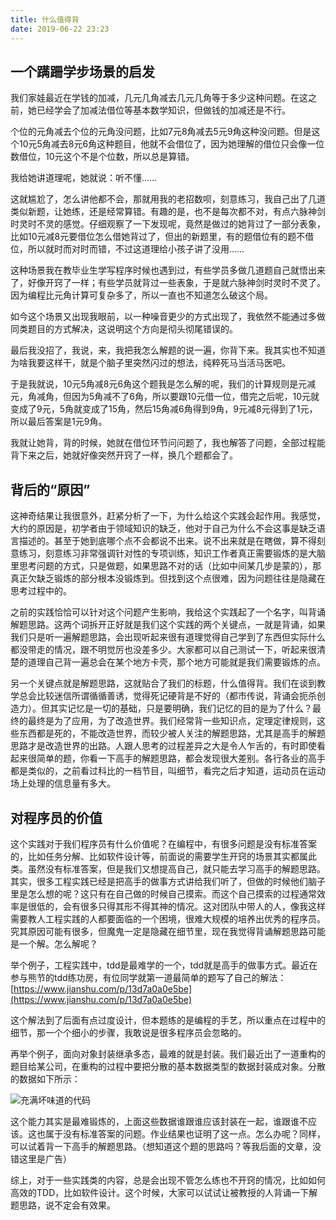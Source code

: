 ```yaml
---
title: 什么值得背
date: 2019-06-22 23:23
---
```


## 一个蹒跚学步场景的启发

我们家娃最近在学钱的加减，几元几角减去几元几角等于多少这种问题。在这之前，她已经学会了加减法借位等基本数学知识，但做钱的加减还是不行。

个位的元角减去个位的元角没问题，比如7元8角减去5元9角这种没问题。但是这个10元5角减去8元6角这种题目，他就不会借位了，因为她理解的借位只会像一位数借位，10元这个不是个位数，所以总是算错。

我给她讲道理呢，她就说：听不懂……

这就尴尬了，怎么讲他都不会，那就用我的老招数呗，刻意练习，我自己出了几道类似新题，让她练，还是经常算错。有趣的是，也不是每次都不对，有点六脉神剑时灵时不灵的感觉。仔细观察了一下发现呢，竟然是做过的她背过了一部分表象，比如10元减8元要借位怎么借她背过了，但出的新题里，有的题借位有的题不借位，所以就时而对时而错，不过这道理给小孩子讲了没用……

这种场景我在教毕业生学写程序时候也遇到过，有些学员多做几道题自己就悟出来了，好像开窍了一样；有些学员就背过一些表象，于是就六脉神剑时灵时不灵了。因为编程比元角计算可复杂多了，所以一直也不知道怎么破这个局。

如今这个场景又出现我眼前，以一种噪音更少的方式出现了，我依然不能通过多做同类题目的方式解决，这说明这个方向是彻头彻尾错误的。

最后我没招了，我说，来，我把我怎么解题的说一遍，你背下来。我其实也不知道为啥我要这样干，就是个脑子里突然闪过的想法，纯粹死马当活马医吧。

于是我就说，10元5角减8元6角这个题我是怎么解的呢，我们的计算规则是元减元，角减角，但因为5角减不了6角，所以要跟10元借一位，借完之后呢，10元就变成了9元，5角就变成了15角，然后15角减6角得到9角，9元减8元得到了1元，所以最后答案是1元9角。

我就让她背，背的时候，她就在借位环节问问题了，我也解答了问题，全部过程能背下来之后，她就好像突然开窍了一样，换几个题都会了。

## 背后的“原因”

这神奇结果让我很意外，赶紧分析了一下，为什么给这个实践会起作用。我感觉，大约的原因是，初学者由于领域知识的缺乏，他对于自己为什么不会这事是缺乏语言描述的。甚至于她到底哪个点不会都说不出来。说不出来就是在瞎做，算不得刻意练习，刻意练习非常强调针对性的专项训练，知识工作者真正需要锻炼的是大脑里思考问题的方式，只是做题，如果思路不对的话（比如中间某几步是蒙的），那真正欠缺乏锻炼的部分根本没锻炼到。但找到这个点很难，因为问题往往是隐藏在思考过程中的。

之前的实践恰恰可以针对这个问题产生影响，我给这个实践起了一个名字，叫背诵解题思路。这两个词拆开正好就是我们这个实践的两个关键点，一就是背诵，如果我们只是听一遍解题思路，会出现听起来很有道理觉得自己学到了东西但实际什么都没带走的情况，跟不明觉厉也没差多少。大家都可以自己测试一下，听起来很清楚的道理自己背一遍总会在某个地方卡壳，那个地方可能就是我们需要锻炼的点。

另一个关键点就是解题思路，这就贴合了我们的标题，什么值得背。我们在谈到教学总会比较迷信所谓循循善诱，觉得死记硬背是不好的（都市传说，背诵会扼杀创造力）。但其实记忆是一切的基础，只是要明确，我们记忆的目的是为了什么？最终的最终是为了应用，为了改造世界。我们经常背一些知识点，定理定律规则，这些东西都是死的，不能改造世界，而较少被人关注的解题思路，尤其是高手的解题思路才是改造世界的出路。人跟人思考的过程差异之大是令人乍舌的，有时即使看起来很简单的题，你看一下高手的解题思路，都会发现很大差别。各行各业的高手都是类似的，之前看过科比的一档节目，叫细节，看完之后才知道，运动员在运动场上处理的信息量有多大。

## 对程序员的价值

这个实践对于我们程序员有什么价值呢？在编程中，有很多问题是没有标准答案的，比如任务分解、比如软件设计等，前面说的需要学生开窍的场景其实都属此类。虽然没有标准答案，但是我们又想提高自己，就只能去学习高手的解题思路。其实，很多工程实践已经是把高手的做事方式讲给我们听了，但做的时候他们脑子里是怎么想的呢？这只有在自己做的时候自己摸索。而这个自己摸索的过程通常效率是很低的，会有很多只得其形不得其神的情况。这对团队中带人的人，像我这样需要教人工程实践的人都要面临的一个困境，很难大规模的培养出优秀的程序员。究其原因可能有很多，但魔鬼一定是隐藏在细节里，现在我觉得背诵解题思路可能是一个解。怎么解呢？

举个例子，工程实践中，tdd是最难学的一个，tdd就是高手的做事方式。最近在参与熊节的tdd练功房，有位同学就第一道最简单的题写了自己的解法：
[https://www.jianshu.com/p/13d7a0a0e5be](https://www.jianshu.com/p/13d7a0a0e5be)

这个解法到了后面有点过度设计，但本题练的是编程的手艺，所以重点在过程中的细节，那一个个细小的步骤，我敢说是很多程序员会忽略的。

再举个例子，面向对象封装继承多态，最难的就是封装。我们最近出了一道重构的题目给某公司，在重构的过程中要把分散的基本数据类型的数据封装成对象。分散的数据如下所示：

![充满坏味道的代码](https://jtong-pic.obs.cn-north-4.myhuaweicloud.com/what-worth-to-be-recited/pic-01.png) 

这个能力其实是最难锻炼的，上面这些数据谁跟谁应该封装在一起，谁跟谁不应该。这也属于没有标准答案的问题。作业结果也证明了这一点。怎么办呢？同样，可以试着背一下高手的解题思路。（想知道这个题的思路吗？等我后面的文章，没错这里是广告）

综上，对于一些实践类的内容，总是会出现不管怎么练也不开窍的情况，比如如何高效的TDD，比如软件设计。这个时候，大家可以试试让被教授的人背诵一下解题思路，说不定会有效果。